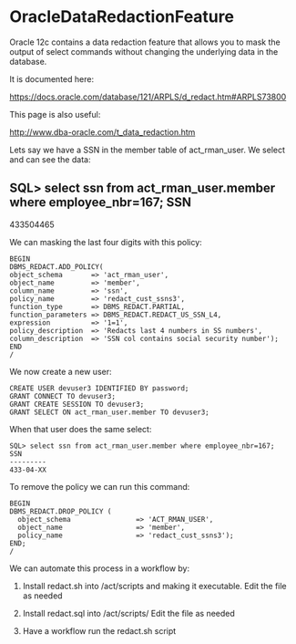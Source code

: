 # OracleDataRedactionFeature

Oracle 12c contains a data redaction feature that allows you to mask the output of select commands without changing the underlying data in the database.

It is documented here:

https://docs.oracle.com/database/121/ARPLS/d_redact.htm#ARPLS73800

This page is also useful:

http://www.dba-oracle.com/t_data_redaction.htm

Lets say we have a SSN in the member table of act_rman_user. We select and can see the data:

SQL> select ssn from act_rman_user.member where employee_nbr=167;
SSN
---------
433504465

We can masking the last four digits with this policy:

```
BEGIN
DBMS_REDACT.ADD_POLICY(
object_schema       => 'act_rman_user',
object_name         => 'member',
column_name         => 'ssn',
policy_name         => 'redact_cust_ssns3',
function_type       => DBMS_REDACT.PARTIAL,
function_parameters => DBMS_REDACT.REDACT_US_SSN_L4,
expression          => '1=1',
policy_description  => 'Redacts last 4 numbers in SS numbers',
column_description  => 'SSN col contains social security number');
END
/
```
We now create a new user:
```
CREATE USER devuser3 IDENTIFIED BY password;
GRANT CONNECT TO devuser3;
GRANT CREATE SESSION TO devuser3;
GRANT SELECT ON act_rman_user.member TO devuser3;
```

When that user does the same select:

```
SQL> select ssn from act_rman_user.member where employee_nbr=167;
SSN
---------
433-04-XX
```

To remove the policy we can run this command:

```
BEGIN
DBMS_REDACT.DROP_POLICY (
  object_schema                => 'ACT_RMAN_USER',
  object_name                  => 'member',
  policy_name                  => 'redact_cust_ssns3');
END;
/
```

We can automate this process in a workflow by:

1)  Install redact.sh into /act/scripts and making it executable.
Edit the file as needed

2)  Install redact.sql into /act/scripts/
Edit the file as needed

3)  Have a workflow run the redact.sh script
